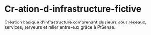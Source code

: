 # Cr-ation-d-infrastructure-fictive
Création basique d'infrastructure comprenant plusieurs sous réseaux, services, serveurs et relier entre-eux grâce à PfSense.
